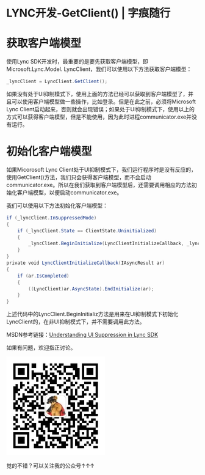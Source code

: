# LYNC开发-GetClient() | 字痕随行

# 获取客户端模型
使用Lync SDK开发时，最重要的是要先获取客户端模型，即Microsoft.Lync.Model. LyncClient，我们可以使用以下方法获取客户端模型：
```c#
_lyncClient = LyncClient.GetClient();
```

如果没有处于UI抑制模式下，使用上面的方法已经可以获取到客户端模型了，并且可以使用客户端模型做一些操作，比如登录。但是在此之前，必须将Microsoft Lync Client启动起来，否则就会出现错误；如果处于UI抑制模式下，使用以上的方式可以获得客户端模型，但是不能使用，因为此时进程communicator.exe并没有运行。

# 初始化客户端模型
如果Micorosoft Lync Client处于UI抑制模式下，我们运行程序时是没有反应的，使用GetClient()方法，我们只会获得客户端模型，而不会启动communicator.exe。所以在我们获取到客户端模型后，还需要调用相应的方法初始化客户端模型，以便启动communicator.exe。

我们可以使用以下方法初始化客户端模型：
```c#
if (_lyncClient.InSuppressedMode)
{
    if (_lyncClient.State == ClientState.Uninitialized)
    {
        _lyncClient.BeginInitialize(LyncClientInitializeCallback, _lyncClient);;
    }
}
private void LyncClientInitializeCallback(IAsyncResult ar)
{
    if (ar.IsCompleted)
    {
        ((LyncClient)ar.AsyncState).EndInitialize(ar);
    }
}
```

上述代码中的LyncClient.BeginInitializ方法是用来在UI抑制模式下初始化LyncClient的，在非UI抑制模式下，并不需要调用此方法。

MSDN参考链接：[Understanding UI Suppression in Lync SDK](http://msdn.microsoft.com/zh-cn/library/hh345230.aspx "Understanding UI Suppression in Lync SDK")

如果有问题，欢迎指正讨论。

![image](../../images/公众号.jpg)

觉的不错？可以关注我的公众号↑↑↑